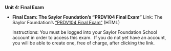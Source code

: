 **Unit 4: Final Exam** <span id="4"></span> 
-   **Final Exam: The Saylor Foundation’s “PRDV104 Final Exam”**
    Link: The Saylor Foundation’s [“PRDV104 Final
    Exam](http://school.saylor.org/mod/quiz/view.php?id=1135)[”](http://school.saylor.org/mod/quiz/view.php?id=1135)
    (HTML)  
      
     Instructions: You must be logged into your Saylor Foundation School
    account in order to access this exam.  If you do not yet have an
    account, you will be able to create one, free of charge, after
    clicking the link.


